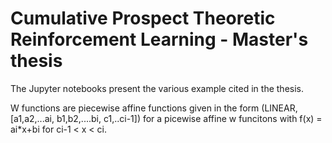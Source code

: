 # Cumulative Prospect Theoretic Reinforcement Learning - Master's thesis
The Jupyter notebooks present the various example cited in the thesis.

W functions are piecewise affine functions given in the form (LINEAR, [a1,a2,...ai, b1,b2,....bi, c1,..ci-1]) for a picewise affine w funcitons with f(x) = ai*x+bi for ci-1 < x < ci.

